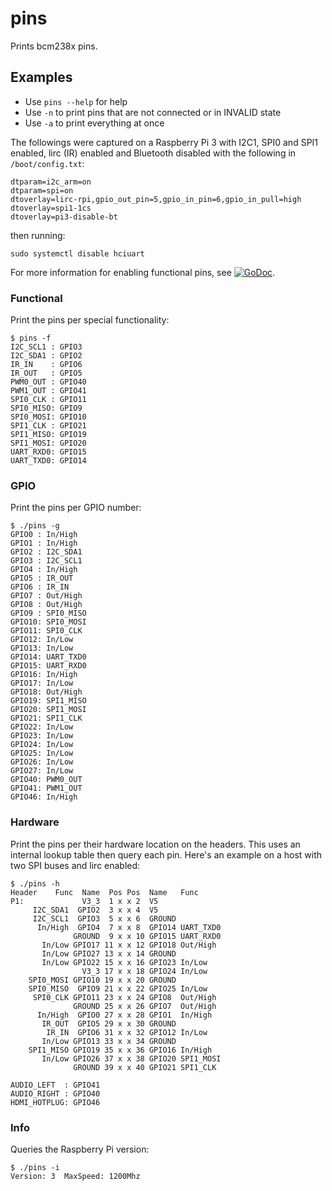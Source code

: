 # pins

Prints bcm238x pins.

## Examples

* Use `pins --help` for help
* Use `-n` to print pins that are not connected or in INVALID state
* Use `-a` to print everything at once

The followings were captured on a Raspberry Pi 3 with I2C1, SPI0 and SPI1
enabled, lirc (IR) enabled and Bluetooth disabled with the following in
`/boot/config.txt`:

    dtparam=i2c_arm=on
    dtparam=spi=on
    dtoverlay=lirc-rpi,gpio_out_pin=5,gpio_in_pin=6,gpio_in_pull=high
    dtoverlay=spi1-1cs
    dtoverlay=pi3-disable-bt

then running:

    sudo systemctl disable hciuart

For more information for enabling functional pins, see
[![GoDoc](https://godoc.org/github.com/maruel/dlibox/go/pio/buses/rpi?status.svg)](https://godoc.org/github.com/maruel/dlibox/go/pio/buses/rpi).


### Functional

Print the pins per special functionality:

    $ pins -f
    I2C_SCL1 : GPIO3
    I2C_SDA1 : GPIO2
    IR_IN    : GPIO6
    IR_OUT   : GPIO5
    PWM0_OUT : GPIO40
    PWM1_OUT : GPIO41
    SPI0_CLK : GPIO11
    SPI0_MISO: GPIO9
    SPI0_MOSI: GPIO10
    SPI1_CLK : GPIO21
    SPI1_MISO: GPIO19
    SPI1_MOSI: GPIO20
    UART_RXD0: GPIO15
    UART_TXD0: GPIO14


### GPIO

Print the pins per GPIO number:

    $ ./pins -g
    GPIO0 : In/High
    GPIO1 : In/High
    GPIO2 : I2C_SDA1
    GPIO3 : I2C_SCL1
    GPIO4 : In/High
    GPIO5 : IR_OUT
    GPIO6 : IR_IN
    GPIO7 : Out/High
    GPIO8 : Out/High
    GPIO9 : SPI0_MISO
    GPIO10: SPI0_MOSI
    GPIO11: SPI0_CLK
    GPIO12: In/Low
    GPIO13: In/Low
    GPIO14: UART_TXD0
    GPIO15: UART_RXD0
    GPIO16: In/High
    GPIO17: In/Low
    GPIO18: Out/High
    GPIO19: SPI1_MISO
    GPIO20: SPI1_MOSI
    GPIO21: SPI1_CLK
    GPIO22: In/Low
    GPIO23: In/Low
    GPIO24: In/Low
    GPIO25: In/Low
    GPIO26: In/Low
    GPIO27: In/Low
    GPIO40: PWM0_OUT
    GPIO41: PWM1_OUT
    GPIO46: In/High


### Hardware

Print the pins per their hardware location on the headers. This uses an
internal lookup table then query each pin. Here's an example on a host with two
SPI buses and lirc enabled:

    $ ./pins -h
    Header    Func  Name  Pos Pos  Name   Func
    P1:             V3_3  1 x x 2  V5     
         I2C_SDA1  GPIO2  3 x x 4  V5     
         I2C_SCL1  GPIO3  5 x x 6  GROUND 
          In/High  GPIO4  7 x x 8  GPIO14 UART_TXD0
                  GROUND  9 x x 10 GPIO15 UART_RXD0
           In/Low GPIO17 11 x x 12 GPIO18 Out/High
           In/Low GPIO27 13 x x 14 GROUND 
           In/Low GPIO22 15 x x 16 GPIO23 In/Low
                    V3_3 17 x x 18 GPIO24 In/Low
        SPI0_MOSI GPIO10 19 x x 20 GROUND 
        SPI0_MISO  GPIO9 21 x x 22 GPIO25 In/Low
         SPI0_CLK GPIO11 23 x x 24 GPIO8  Out/High
                  GROUND 25 x x 26 GPIO7  Out/High
          In/High  GPIO0 27 x x 28 GPIO1  In/High
           IR_OUT  GPIO5 29 x x 30 GROUND 
            IR_IN  GPIO6 31 x x 32 GPIO12 In/Low
           In/Low GPIO13 33 x x 34 GROUND 
        SPI1_MISO GPIO19 35 x x 36 GPIO16 In/High
           In/Low GPIO26 37 x x 38 GPIO20 SPI1_MOSI
                  GROUND 39 x x 40 GPIO21 SPI1_CLK
    
    AUDIO_LEFT  : GPIO41
    AUDIO_RIGHT : GPIO40
    HDMI_HOTPLUG: GPIO46


### Info

Queries the Raspberry Pi version:

    $ ./pins -i
    Version: 3  MaxSpeed: 1200Mhz
